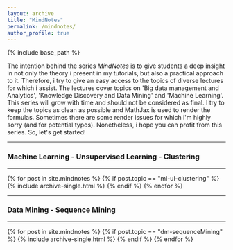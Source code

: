 ```yaml
---
layout: archive
title: "MindNotes"
permalink: /mindnotes/
author_profile: true
---
```


{% include base_path %}

The intention behind the series <i>MindNotes</i> is to give students a deep insight in not only the theory i present in my tutorials, but also a practical approach to it. Therefore, i try to give an easy access to the topics of diverse lectures for which i assist. The lectures cover topics on 'Big data management and Analytics', 'Knowledge Discovery and Data Mining' and 'Machine Learning'. 
This series will grow with time and should not be considered as final. I try to keep the topics as clean as possible and MathJax is used to render the formulas. Sometimes there are some render issues for which i'm highly sorry (and for potential typos). Nonetheless, i hope you can profit from this series. So, let's get started! 

<hr>
<h3>Machine Learning - Unsupervised Learning - Clustering</h3>
<hr>
{% for post in site.mindnotes %}
    {% if post.topic == "ml-ul-clustering" %}
      {% include archive-single.html %}
    {% endif %}
{% endfor %}

<hr>
<h3>Data Mining - Sequence Mining</h3>
<hr>
{% for post in site.mindnotes %}
    {% if post.topic == "dm-sequenceMining" %}
      {% include archive-single.html %}
    {% endif %}
{% endfor %}

